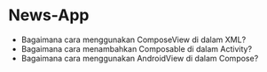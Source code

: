 # News-App

- Bagaimana cara menggunakan ComposeView di dalam XML?
- Bagaimana cara menambahkan Composable di dalam Activity?
- Bagaimana cara menggunakan AndroidView di dalam Compose?
